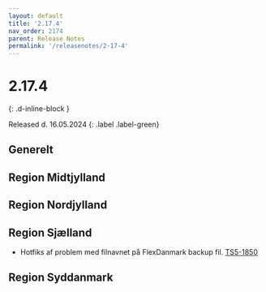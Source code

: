 ```yaml
---
layout: default
title: '2.17.4'
nav_order: 2174
parent: Release Notes
permalink: '/releasenotes/2-17-4'
---
```


# 2.17.4
{: .d-inline-block }

Released d. 16.05.2024
{: .label .label-green}

## Generelt

## Region Midtjylland
  
## Region Nordjylland

## Region Sjælland
- Hotfiks af problem med filnavnet på FlexDanmark backup fil. [TS5-1850](https://sd.trifork.com/browse/TS5-1850)

## Region Syddanmark

